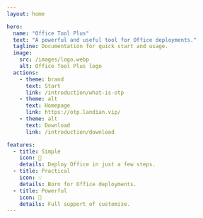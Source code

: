 ```yaml
---
layout: home

hero:
  name: "Office Tool Plus"
  text: "A powerful and useful tool for Office deployments."
  tagline: Documentation for quick start and usage.
  image:
    src: /images/logo.webp
    alt: Office Tool Plus logo
  actions:
    - theme: brand
      text: Start
      link: /introduction/what-is-otp
    - theme: alt
      text: Homepage
      link: https://otp.landian.vip/
    - theme: alt
      text: Download
      link: /introduction/download

features:
  - title: Simple
    icon: 📝
    details: Deploy Office in just a few steps.
  - title: Practical
    icon: 💡
    details: Born for Office deployments.
  - title: Powerful
    icon: 🚀
    details: Full support of customize.
---
```

